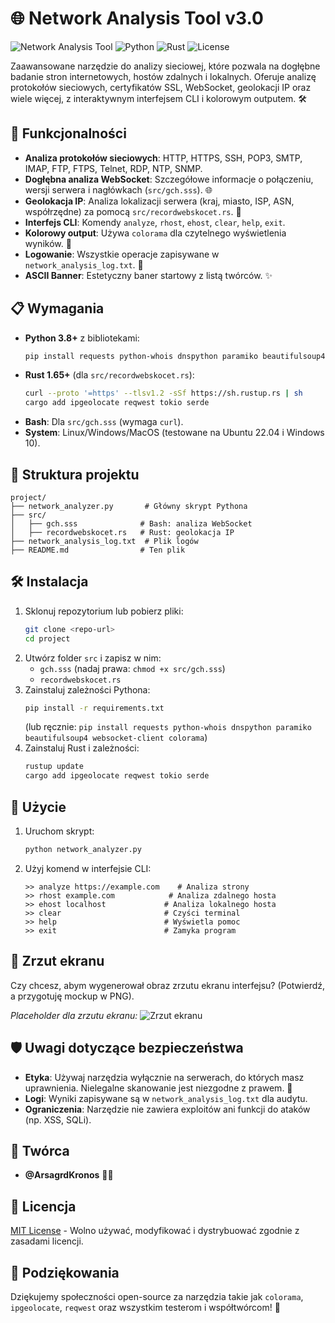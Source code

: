 # 🌐 Network Analysis Tool v3.0

![Network Analysis Tool](https://img.shields.io/badge/version-3.0-blue.svg) ![Python](https://img.shields.io/badge/Python-3.8+-yellow.svg) ![Rust](https://img.shields.io/badge/Rust-1.65+-orange.svg) ![License](https://img.shields.io/badge/license-MIT-green.svg)

Zaawansowane narzędzie do analizy sieciowej, które pozwala na dogłębne badanie stron internetowych, hostów zdalnych i lokalnych. Oferuje analizę protokołów sieciowych, certyfikatów SSL, WebSocket, geolokacji IP oraz wiele więcej, z interaktywnym interfejsem CLI i kolorowym outputem. 🛠️

## 🚀 Funkcjonalności

- **Analiza protokołów sieciowych**: HTTP, HTTPS, SSH, POP3, SMTP, IMAP, FTP, FTPS, Telnet, RDP, NTP, SNMP.
- **Dogłębna analiza WebSocket**: Szczegółowe informacje o połączeniu, wersji serwera i nagłówkach (`src/gch.sss`). 🌐
- **Geolokacja IP**: Analiza lokalizacji serwera (kraj, miasto, ISP, ASN, współrzędne) za pomocą `src/recordwebskocet.rs`. 📍
- **Interfejs CLI**: Komendy `analyze`, `rhost`, `ehost`, `clear`, `help`, `exit`.
- **Kolorowy output**: Używa `colorama` dla czytelnego wyświetlenia wyników. 🎨
- **Logowanie**: Wszystkie operacje zapisywane w `network_analysis_log.txt`. 📜
- **ASCII Banner**: Estetyczny baner startowy z listą twórców. ✨

## 📋 Wymagania

- **Python 3.8+** z bibliotekami:
  ```bash
  pip install requests python-whois dnspython paramiko beautifulsoup4 websocket-client colorama
  ```
- **Rust 1.65+** (dla `src/recordwebskocet.rs`):
  ```bash
  curl --proto '=https' --tlsv1.2 -sSf https://sh.rustup.rs | sh
  cargo add ipgeolocate reqwest tokio serde
  ```
- **Bash**: Dla `src/gch.sss` (wymaga `curl`).
- **System**: Linux/Windows/MacOS (testowane na Ubuntu 22.04 i Windows 10).

## 📂 Struktura projektu

```
project/
├── network_analyzer.py       # Główny skrypt Pythona
├── src/
│   ├── gch.sss              # Bash: analiza WebSocket
│   ├── recordwebskocet.rs   # Rust: geolokacja IP
├── network_analysis_log.txt  # Plik logów
├── README.md                # Ten plik
```

## 🛠️ Instalacja

1. Sklonuj repozytorium lub pobierz pliki:
   ```bash
   git clone <repo-url>
   cd project
   ```
2. Utwórz folder `src` i zapisz w nim:
   - `gch.sss` (nadaj prawa: `chmod +x src/gch.sss`)
   - `recordwebskocet.rs`
3. Zainstaluj zależności Pythona:
   ```bash
   pip install -r requirements.txt
   ```
   (lub ręcznie: `pip install requests python-whois dnspython paramiko beautifulsoup4 websocket-client colorama`)
4. Zainstaluj Rust i zależności:
   ```bash
   rustup update
   cargo add ipgeolocate reqwest tokio serde
   ```

## 🚀 Użycie

1. Uruchom skrypt:
   ```bash
   python network_analyzer.py
   ```
2. Użyj komend w interfejsie CLI:
   ```
   >> analyze https://example.com    # Analiza strony
   >> rhost example.com            # Analiza zdalnego hosta
   >> ehost localhost             # Analiza lokalnego hosta
   >> clear                       # Czyści terminal
   >> help                        # Wyświetla pomoc
   >> exit                        # Zamyka program
   ```

## 📸 Zrzut ekranu

Czy chcesz, abym wygenerował obraz zrzutu ekranu interfejsu? (Potwierdź, a przygotuję mockup w PNG).

*Placeholder dla zrzutu ekranu:*
![Zrzut ekranu](path/to/screenshot.png) <!-- Wstaw ścieżkę po wygenerowaniu -->

## 🛡️ Uwagi dotyczące bezpieczeństwa

- **Etyka**: Używaj narzędzia wyłącznie na serwerach, do których masz uprawnienia. Nielegalne skanowanie jest niezgodne z prawem. 🚨
- **Logi**: Wyniki zapisywane są w `network_analysis_log.txt` dla audytu.
- **Ograniczenia**: Narzędzie nie zawiera exploitów ani funkcji do ataków (np. XSS, SQLi).

## 👥 Twórca

- **@ArsagrdKronos** 🧑‍💻


## 📜 Licencja

[MIT License](LICENSE) - Wolno używać, modyfikować i dystrybuować zgodnie z zasadami licencji.

## 🌟 Podziękowania

Dziękujemy społeczności open-source za narzędzia takie jak `colorama`, `ipgeolocate`, `reqwest` oraz wszystkim testerom i współtwórcom! 🙌
